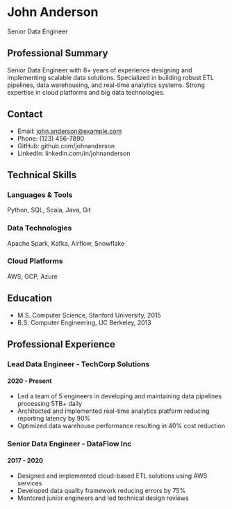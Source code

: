 # John Anderson
Senior Data Engineer

## Professional Summary
Senior Data Engineer with 8+ years of experience designing and implementing scalable data solutions. Specialized in building robust ETL pipelines, data warehousing, and real-time analytics systems. Strong expertise in cloud platforms and big data technologies.

## Contact
- Email: john.anderson@example.com
- Phone: (123) 456-7890
- GitHub: github.com/johnanderson
- LinkedIn: linkedin.com/in/johnanderson

## Technical Skills
### Languages & Tools
Python, SQL, Scala, Java, Git

### Data Technologies
Apache Spark, Kafka, Airflow, Snowflake

### Cloud Platforms
AWS, GCP, Azure

## Education
- M.S. Computer Science, Stanford University, 2015
- B.S. Computer Engineering, UC Berkeley, 2013

## Professional Experience
### Lead Data Engineer - TechCorp Solutions
#### 2020 - Present
- Led a team of 5 engineers in developing and maintaining data pipelines processing 5TB+ daily
- Architected and implemented real-time analytics platform reducing reporting latency by 90%
- Optimized data warehouse performance resulting in 40% cost reduction

### Senior Data Engineer - DataFlow Inc
#### 2017 - 2020
- Designed and implemented cloud-based ETL solutions using AWS services
- Developed data quality framework reducing errors by 75%
- Mentored junior engineers and led technical design reviews